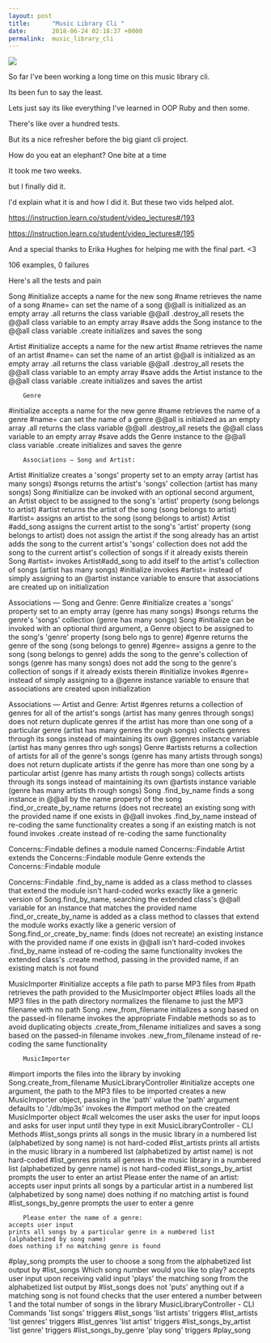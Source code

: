 ```yaml
---
layout: post
title:      "Music Library Cli "
date:       2018-06-24 02:18:37 +0000
permalink:  music_library_cli
---
```



![](https://files.slack.com/files-pri/T04EWF8CP-FBCLLEV2S/image.png)

So far I've been working a long time on this music library cli.

Its been fun to say the least.

Lets just say its like everything I've learned in OOP Ruby and then some.

There's like over a hundred tests. 

But its a nice refresher before the big giant cli project.

How do you eat an elephant? One bite at a time

It took me two weeks. 

but I finally did it.

I'd explain what it is and how I did it. But these two vids helped alot.


https://instruction.learn.co/student/video_lectures#/193

https://instruction.learn.co/student/video_lectures#/195

And a special thanks to Erika Hughes for helping me with the final part. <3



106 examples, 0 failures

Here's all the tests and pain


Song
  #initialize
    accepts a name for the new song
  #name
    retrieves the name of a song
  #name=
    can set the name of a song
  @@all
    is initialized as an empty array
  .all
    returns the class variable @@all
  .destroy_all
    resets the @@all class variable to an empty array
  #save
    adds the Song instance to the @@all class variable
  .create
    initializes and saves the song


Artist
  #initialize
    accepts a name for the new artist
  #name
    retrieves the name of an artist
  #name=
    can set the name of an artist
  @@all
    is initialized as an empty array
  .all
    returns the class variable @@all
  .destroy_all
    resets the @@all class variable to an empty array
  #save
    adds the Artist instance to the @@all class variable
  .create
    initializes and saves the artist
		
		Genre
  #initialize
    accepts a name for the new genre
  #name
    retrieves the name of a genre
  #name=
    can set the name of a genre
  @@all
    is initialized as an empty array
  .all
    returns the class variable @@all
  .destroy_all
    resets the @@all class variable to an empty array
  #save
    adds the Genre instance to the @@all class variable
  .create
    initializes and saves the genre
		
		Associations — Song and Artist:
  Artist
    #initialize
      creates a 'songs' property set to an empty array (artist has many songs)
    #songs
      returns the artist's 'songs' collection (artist has many songs)
  Song
    #initialize
      can be invoked with an optional second argument, an Artist object to be assigned to the song's 'artist' property (song
belongs to artist)
    #artist
      returns the artist of the song (song belongs to artist)
    #artist=
      assigns an artist to the song (song belongs to artist)
  Artist
    #add_song
      assigns the current artist to the song's 'artist' property (song belongs to artist)
      does not assign the artist if the song already has an artist
      adds the song to the current artist's 'songs' collection
      does not add the song to the current artist's collection of songs if it already exists therein
  Song
    #artist=
      invokes Artist#add_song to add itself to the artist's collection of songs (artist has many songs)
    #initialize
      invokes #artist= instead of simply assigning to an @artist instance variable to ensure that associations are created up
on initialization

Associations — Song and Genre:
  Genre
    #initialize
      creates a 'songs' property set to an empty array (genre has many songs)
    #songs
      returns the genre's 'songs' collection (genre has many songs)
  Song
    #initialize
      can be invoked with an optional third argument, a Genre object to be assigned to the song's 'genre' property (song belo
ngs to genre)
    #genre
      returns the genre of the song (song belongs to genre)
    #genre=
      assigns a genre to the song (song belongs to genre)
      adds the song to the genre's collection of songs (genre has many songs)
      does not add the song to the genre's collection of songs if it already exists therein
    #initialize
      invokes #genre= instead of simply assigning to a @genre instance variable to ensure that associations are created upon
initialization

Associations — Artist and Genre:
  Artist
    #genres
      returns a collection of genres for all of the artist's songs (artist has many genres through songs)
      does not return duplicate genres if the artist has more than one song of a particular genre (artist has many genres thr
ough songs)
      collects genres through its songs instead of maintaining its own @genres instance variable (artist has many genres thro
ugh songs)
  Genre
    #artists
      returns a collection of artists for all of the genre's songs (genre has many artists through songs)
      does not return duplicate artists if the genre has more than one song by a particular artist (genre has many artists th
rough songs)
      collects artists through its songs instead of maintaining its own @artists instance variable (genre has many artists th
rough songs)
Song
  .find_by_name
    finds a song instance in @@all by the name property of the song
  .find_or_create_by_name
    returns (does not recreate) an existing song with the provided name if one exists in @@all
    invokes .find_by_name instead of re-coding the same functionality
    creates a song if an existing match is not found
    invokes .create instead of re-coding the same functionality

Concerns::Findable
  defines a module named Concerns::Findable
Artist
  extends the Concerns::Findable module
Genre
  extends the Concerns::Findable module

Concerns::Findable
  .find_by_name
    is added as a class method to classes that extend the module
    isn't hard-coded
    works exactly like a generic version of Song.find_by_name,
      searching the extended class's @@all variable for an instance that matches the provided name
  .find_or_create_by_name
    is added as a class method to classes that extend the module
    works exactly like a generic version of Song.find_or_create_by_name:
      finds (does not recreate) an existing instance with the provided name if one exists in @@all
      isn't hard-coded
      invokes .find_by_name instead of re-coding the same functionality
      invokes the extended class's .create method, passing in the provided name, if an existing match is not found

MusicImporter
  #initialize
    accepts a file path to parse MP3 files from
  #path
    retrieves the path provided to the MusicImporter object
  #files
    loads all the MP3 files in the path directory
    normalizes the filename to just the MP3 filename with no path
Song
  .new_from_filename
    initializes a song based on the passed-in filename
    invokes the appropriate Findable methods so as to avoid duplicating objects
  .create_from_filename
    initializes and saves a song based on the passed-in filename
    invokes .new_from_filename instead of re-coding the same functionality
		
		MusicImporter
  #import
    imports the files into the library by invoking Song.create_from_filename
MusicLibraryController
  #initialize
    accepts one argument, the path to the MP3 files to be imported
    creates a new MusicImporter object, passing in the 'path' value
    the 'path' argument defaults to './db/mp3s'
    invokes the #import method on the created MusicImporter object
  #call
    welcomes the user
    asks the user for input
    loops and asks for user input until they type in exit
MusicLibraryController - CLI Methods
  #list_songs
    prints all songs in the music library in a numbered list (alphabetized by song name)
    is not hard-coded
  #list_artists
    prints all artists in the music library in a numbered list (alphabetized by artist name)
    is not hard-coded
  #list_genres
    prints all genres in the music library in a numbered list (alphabetized by genre name)
    is not hard-coded
  #list_songs_by_artist
    prompts the user to enter an artist
Please enter the name of an artist:
    accepts user input
    prints all songs by a particular artist in a numbered list (alphabetized by song name)
    does nothing if no matching artist is found
  #list_songs_by_genre
    prompts the user to enter a genre
		
		Please enter the name of a genre:
    accepts user input
    prints all songs by a particular genre in a numbered list (alphabetized by song name)
    does nothing if no matching genre is found
  #play_song
    prompts the user to choose a song from the alphabetized list output by #list_songs
Which song number would you like to play?
    accepts user input
    upon receiving valid input 'plays' the matching song from the alphabetized list output by #list_songs
    does not 'puts' anything out if a matching song is not found
    checks that the user entered a number between 1 and the total number of songs in the library
MusicLibraryController - CLI Commands
  'list songs'
    triggers #list_songs
  'list artists'
    triggers #list_artists
  'list genres'
    triggers #list_genres
  'list artist'
    triggers #list_songs_by_artist
  'list genre'
    triggers #list_songs_by_genre
  'play song'
    triggers #play_song
		
		


